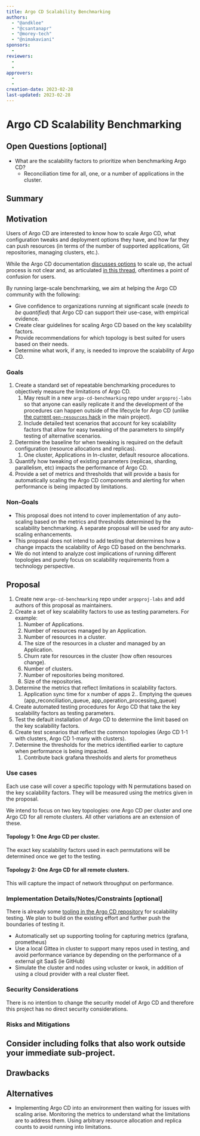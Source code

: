 ```yaml
---
title: Argo CD Scalability Benchmarking
authors:
  - "@andklee"
  - "@csantanapr"
  - "@morey-tech"
  - "@nimakaviani"
sponsors:
  - 
reviewers:
  - 
  - 
approvers:
  - 
  - 
creation-date: 2023-02-28
last-updated: 2023-02-28
---
```


# Argo CD Scalability Benchmarking

## Open Questions [optional]
* What are the scalability factors to prioritize when benchmarking Argo CD?
    * Reconciliation time for all, one, or a number of applications in the cluster.

## Summary

## Motivation
Users of Argo CD are interested to know how to scale Argo CD, what configuration tweaks and deployment options they have, and how far they can push resources (in terms of the number of supported applications, Git repositories, managing clusters, etc.).

While the Argo CD documentation [discusses options](https://argo-cd.readthedocs.io/en/stable/operator-manual/high_availability/#scaling-up) to scale up, the actual process is not clear and, as articulated [in this thread](https://github.com/argoproj/argo-cd/issues/9633), oftentimes a point of confusion for users.

By running large-scale benchmarking, we aim at helping the Argo CD community with the following:

* Give confidence to organizations running at significant scale (_needs to be quantified_) that Argo CD can support their use-case, with empirical evidence.
* Create clear guidelines for scaling Argo CD based on the key scalability factors.
* Provide recommendations for which topology is best suited for users based on their needs.
* Determine what work, if any, is needed to improve the scalability of Argo CD.

### Goals
1. Create a standard set of repeatable benchmarking procedures to objectively measure the limitations of Argo CD.
    1. May result in a new `argo-cd-benchmarking` repo under `argoproj-labs` so that anyone can easily replicate it and the development of the procedures can happen outside of the lifecycle for Argo CD (unlike [the current `gen-resources` hack](https://github.com/argoproj/argo-cd/tree/master/hack/gen-resources) in the main project).
    2. Include detailed test scenarios that account for key scalability factors that allow for easy tweaking of the parameters to simplify testing of alternative scenarios.
2. Determine the baseline for when tweaking is required on the default configuration (resource allocations and replicas).
    1. One cluster, Applications in In-cluster, default resource allocations.
3. Quantify how tweaking of existing parameters (replicas, sharding, parallelism, etc) impacts the performance of Argo CD.
4. Provide a set of metrics and thresholds that will provide a basis for automatically scaling the Argo CD components and alerting for when performance is being impacted by limitations.

### Non-Goals
* This proposal does not intend to cover implementation of any auto-scaling based on the metrics and thresholds determined by the scalability benchmarking. A separate proposal will be used for any auto-scaling enhancements.
* This proposal does not intend to add testing that determines how a change impacts the scalability of Argo CD based on the benchmarks.
* We do not intend to analyze cost implications of running different topologies and purely focus on scalability requirements from a technology perspective.

## Proposal
1.  Create new `argo-cd-benchmarking` repo under `argoproj-labs` and add authors of this proposal as maintainers.
2. Create a set of key scalability factors to use as testing parameters. For example:
    1. Number of Applications.
    2. Number of resources managed by an Application.
    3. Number of resources in a cluster.
    4. The size of the resources in a cluster and managed by an Application.
    5. Churn rate for resources in the cluster (how often resources change).
    6. Number of clusters.
    7. Number of repositories being monitored.
    8. Size of the repositories.
3. Determine the metrics that reflect limitations in scalability factors.
    1. Application sync time for x number of apps
    2.. Emptying the queues (app_reconciliation_queue, app_operation_processing_queue)
4. Create automated testing procedures for Argo CD that take the key scalability factors as testing parameters.
5. Test the default installation of Argo CD to determine the limit based on the key scalability factors.
6. Create test scenarios that reflect the common topologies (Argo CD 1-1 with clusters, Argo CD 1-many with clusters).
7. Determine the thresholds for the metrics identified earlier to capture when performance is being impacted.
    1. Contribute back grafana thresholds and alerts for prometheus

### Use cases
Each use case will cover a specific topology with N permutations based on the key scalability factors. They will be measured using the metrics given in the proposal.

We intend to focus on two key topologies: one Argo CD per cluster and one Argo CD for all remote clusters. All other variations are an extension of these.

#### Topology 1: One Argo CD per cluster.
The exact key scalability factors used in each permutations will be determined once we get to the testing.

#### Topology 2: One Argo CD for all remote clusters.
This will capture the impact of network throughput on performance.

### Implementation Details/Notes/Constraints [optional]
There is already some [tooling in the Argo CD repository](https://github.com/argoproj/argo-cd/pull/8037/files) for scalability testing. We plan to build on the existing effort and further push the boundaries of testing it.

* Automatically set up supporting tooling for capturing metrics (grafana, prometheus)
* Use a local Gittea in cluster to support many repos used in testing, and avoid performance variance by depending on the performance of a external git SaaS (ie GitHub)
* Simulate the cluster and nodes using vcluster or kwok, in addition of using a cloud provider with a real cluster fleet.

### Security Considerations
There is no intention to change the security model of Argo CD and therefore this project has no direct security considerations.

### Risks and Mitigations

## Consider including folks that also work outside your immediate sub-project.

## Drawbacks

## Alternatives
* Implementing Argo CD into an environment then waiting for issues with scaling arise. Monitoring the metrics to understand what the limitations are to address them. Using arbitrary resource allocation and replica counts to avoid running into limitations.
